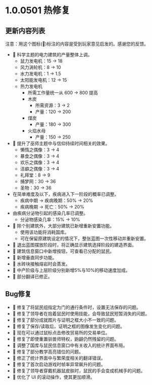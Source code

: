 # 1.0.0501 热修复

## 更新内容列表

注意：用这个图标(💌)标注的内容是受到玩家意见启发的。感谢您的反馈。

- 💌 科学主题的电力建筑的产量整体上调。
  - 鼠力发电机：15 → 18
  - 风力涡轮机：8 → 10
  - 水力发电机：1 → 1.5
  - 太阳能发电机：12 → 15
  - 热力发电机
    - 所需工作量统一从 600 → 800 提高
    - 木炭
      - 所需资源：3 → 2
      - 产量：120 → 200
    - 煤炭
      - 产量：180 → 300
    - 火焰水母
      - 产量：150 → 250
- 💌 提升了巫师主题中与信仰持续时间相关的效果。
  - 懒惰之偶像：3 → 4
  - 暴食之偶像：3 → 4
  - 欢乐之偶像：3 → 4
  - 洁癖之偶像：3 → 4
  - 礼拜堂：8 → 9
  - 捕梦网：30 → 36
  - 圣物：30 → 36
- 在简单难度及以下，疾病进入下一阶段的概率已调整。
  - 疾病中期 → 疾病晚期：50% → 20%
  - 疾病晚期 → 死亡：50% → 20%
- 由疾病分泌物引起的感染几率已调整。
  - 分泌物感染几率：15% → 10%
- 💌 除个别建筑外，大部分建筑已新增重新安置功能。
  - 使用该功能将消耗国库。
  - 可在保留原建筑设定的情况下，整张蓝图一次性移动并重新安置。
- 💌 退出蓝图摆放阶段时，将正确显示建筑选择阶段的建造界面。
- 💌 建筑信息窗口中新增按钮，可查看已分配的鼠民。
- 💌 新增垂直同步功能。
- 💌 水砖块接触熔岩时会蒸发。
- 💌 中产阶级与上层阶级分别新增5%与10%的移动速度加成。
- 💌 部分翻译已修正。

## Bug修复

- 💌 修复了将鼠民组指定为门的通行条件时，设置无法保存的问题。
- 💌 修复了领导者在抱着鼠民时使用技能，会导致鼠民短暂消失的问题。
- 💌 修复了部分成就图片与证明之框大小不一致的问题。
- 💌 修复了保存/读取后，证明之框的图像发生变化的问题。
- 💌 现在可以通过鼠标点击修改贸易所的交易单位。
- 💌 修复了即使重置驯兽师特权，鼩鼱仍然残留的问题。
- 💌 调整了国库与鼠民信息窗口中有关收入的统计界面布局。
- 💌 修复了部分教学高亮错位的问题。
- 💌 修正了统计界面中与繁荣度相关的翻译错误。
- 💌 修复了首次启动游戏时帧率异常飙升的问题。
- 💌 修复了领导者穿戴机器鼠皮肤时，鼠民的手会变成机械手的问题。
- 💌 优化了 UI 的滚动操作，使其更加顺滑。
